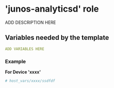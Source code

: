 
# 'junos-analyticsd' role  

ADD DESCRIPTION HERE

## Variables needed by the template

```yaml
ADD VARIABLES HERE
```

### Example

**For Device 'xxxx'**
```yaml
# host_vars/xxxx/ssdfdf

```
